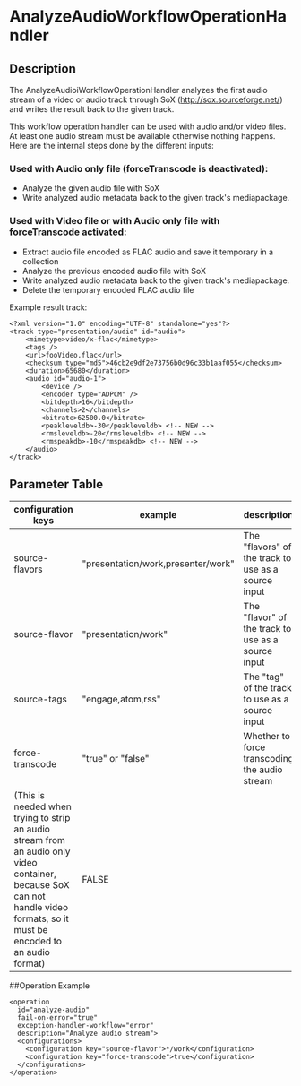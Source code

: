 # AnalyzeAudioWorkflowOperationHandler

## Description
The AnalyzeAudioiWorkflowOperationHandler analyzes the first audio stream of a video or audio track through SoX
(http://sox.sourceforge.net/) and writes the result back to the given track.

This workflow operation handler can be used with audio and/or video files. At least one audio stream must be available
otherwise nothing happens. Here are the internal steps done by the different inputs:

### Used with Audio only file (forceTranscode is deactivated):
* Analyze the given audio file with SoX
* Write analyzed audio metadata back to the given track's mediapackage.

### Used with Video file or with Audio only file with forceTranscode activated:
* Extract audio file encoded as FLAC audio and save it temporary in a collection
* Analyze the previous encoded audio file with SoX
* Write analyzed audio metadata back to the given track's mediapackage.
* Delete the temporary encoded FLAC audio file

Example result track:

    <?xml version="1.0" encoding="UTF-8" standalone="yes"?>
    <track type="presentation/audio" id="audio">
        <mimetype>video/x-flac</mimetype>
        <tags />
        <url>fooVideo.flac</url>
        <checksum type="md5">46cb2e9df2e73756b0d96c33b1aaf055</checksum>
        <duration>65680</duration>
        <audio id="audio-1">
            <device />
            <encoder type="ADPCM" />
            <bitdepth>16</bitdepth>
            <channels>2</channels>
            <bitrate>62500.0</bitrate>
            <peakleveldb>-30</peakleveldb> <!-- NEW -->
            <rmsleveldb>-20</rmsleveldb> <!-- NEW -->
            <rmspeakdb>-10</rmspeakdb> <!-- NEW -->
        </audio>
    </track>

## Parameter Table


|configuration keys	|example				|description|default value|
|-----------------------|---------------------------------------|-----------|-------------|
|source-flavors		|"presentation/work,presenter/work"	|The "flavors" of the track to use as a source input	|EMPTY|
|source-flavor		|"presentation/work"			|The "flavor" of the track to use as a source input	|EMPTY|
|source-tags		|"engage,atom,rss"			|The "tag" of the track to use as a source input	|EMPTY|
|force-transcode		|"true" or "false"			|Whether to force transcoding the audio stream
(This is needed when trying to strip an audio stream from an audio only video container, because SoX can not handle video formats, so it must be encoded to an audio format)	|FALSE|


##Operation Example

    <operation
      id="analyze-audio"
      fail-on-error="true"
      exception-handler-workflow="error"
      description="Analyze audio stream">
      <configurations>
        <configuration key="source-flavor">*/work</configuration>
        <configuration key="force-transcode">true</configuration>
      </configurations>
    </operation>

